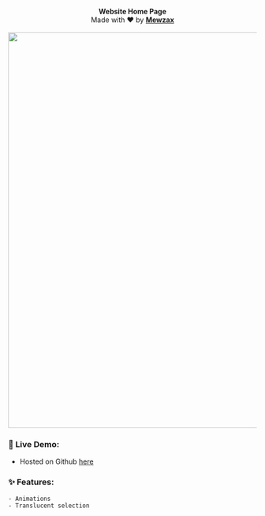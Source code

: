 <p align="center">
  <b>Website Home Page</b><br>
  Made with ❤ by <b><a href="https://github.com/Mewzax">Mewzax</a></b>
  <br>
  <br>
  <img src="https://user-images.githubusercontent.com/75091300/179012391-984ef990-c627-469c-92a5-3419e56c5ce9.png" width="800px">
</p>


### 🚀 Live Demo:
- Hosted on Github [here](https://mewzax.github.io)


### ✨ Features:
```
- Animations
- Translucent selection
```
